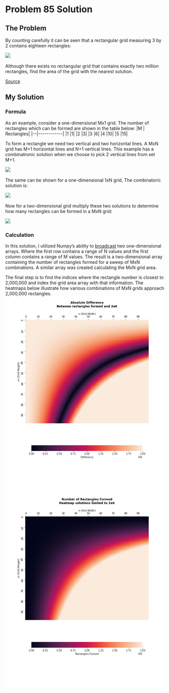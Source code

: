 # Problem 85 Solution

## The Problem

By counting carefully it can be seen that a rectangular grid measuring 3 by 2 contains eighteen rectangles:

![](https://projecteuler.net/project/images/p085.png)

Although there exists no rectangular grid that contains exactly two million rectangles, find the area of the grid with the nearest solution.

[Source](https://projecteuler.net/problem=85)

## My Solution

### Formula

As an example, consider a one-dimensional Mx1 grid. The number of rectangles which can be formed are shown in the table below:
|M | Rectangles|
|--|------------|
|1 |1|
|2 |3|
|3 |6|
|4 |10|
|5 |15|

To form a rectangle we need two vertical and two horizontal lines. A MxN grid has M+1 horizontal lines and N+1 vertical lines. This example has a combinatronic solution when we choose to pick 2 vertical lines from set M+1.

![](https://latex.codecogs.com/gif.latex?\binom{M&plus;1}{2})

The same can be shown for a one-dimensional 1xN grid, The combinatoric solution is:

![](https://latex.codecogs.com/gif.latex?\binom{N&plus;1}{2})

Now for a two-dimensional grid multiply these two solutions to determine how many rectangles can be formed in a MxN grid:

![](https://latex.codecogs.com/gif.latex?\binom{M&plus;1}{2}&space;\binom{N&plus;1}{2}&space;=&space;\frac{(M^{2}&plus;M)(N^{2}&plus;N)}{4})

### Calculation
In this solution, I utilized Numpy’s ability to [broadcast](https://numpy.org/devdocs/user/theory.broadcasting.html) two one-dimensional arrays. Where the first row contains a range of N values and the first column contains a range of M values. The result is a two-dimensional array containing the number of rectangles formed for a sweep of MxN combinations. A similar array was created calculating the MxN grid area. 

The final step is to find the indices where the rectangle number is closest to 2,000,000 and index the grid area array with that information. The heatmaps below illustrate how various combinations of MxN grids approach 2,000,000 rectangles.
![](difference.png)
![](rectangles_formed.png)
